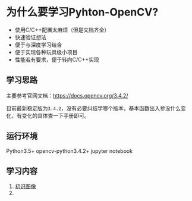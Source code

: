 # 为什么要学习Pyhton-OpenCV?

- 使用C/C++配置太麻烦（但是文档齐全）  
- 快速验证想法  
- 便于与深度学习结合  
- 便于实现各种玩具级小项目  
- 性能若有要求，便于转向C/C++实现  

## 学习思路

主要参考官网文档：https://docs.opencv.org/3.4.2/

目前最新稳定版为`3.4.2`，没有必要纠结学哪个版本，基本函数出入参没什么变化，有变化的具体查一下手册即可。

## 运行环境

Python3.5+
opencv-python3.4.2+
jupyter notebook

## 学习内容

1. [初识图像](http://)  
2. 

